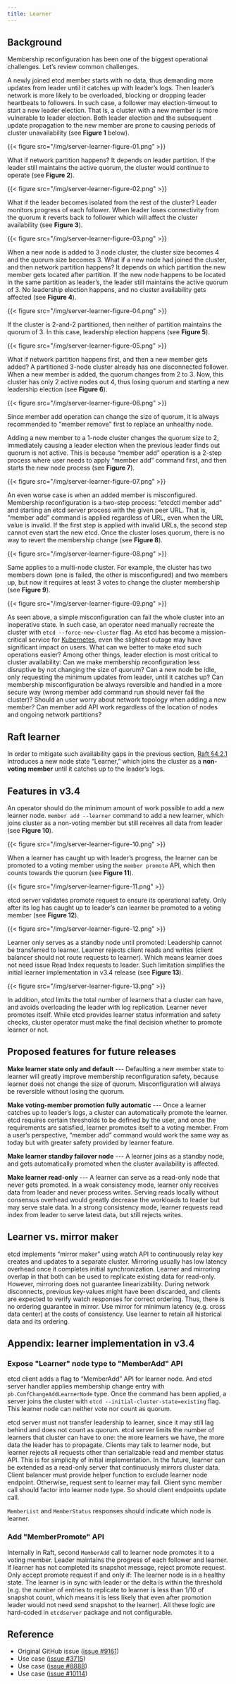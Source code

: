 ```yaml
---
title: Learner
---
```


## Background

Membership reconfiguration has been one of the biggest operational challenges. Let’s review common challenges.

A newly joined etcd member starts with no data, thus demanding more updates from leader until it catches up with leader’s logs. Then leader’s network is more likely to be overloaded, blocking or dropping leader heartbeats to followers. In such case, a follower may election-timeout to start a new leader election. That is, a cluster with a new member is more vulnerable to leader election. Both leader election and the subsequent update propagation to the new member are prone to causing periods of cluster unavailability (see **Figure 1** below).

{{< figure src="/img/server-learner-figure-01.png" >}}

What if network partition happens? It depends on leader partition. If the leader still maintains the active quorum, the cluster would continue to operate (see **Figure 2**).

{{< figure src="/img/server-learner-figure-02.png" >}}

What if the leader becomes isolated from the rest of the cluster? Leader monitors progress of each follower. When leader loses connectivity from the quorum it reverts back to follower which will affect the cluster availability (see **Figure 3**).

{{< figure src="/img/server-learner-figure-03.png" >}}

When a new node is added to 3 node cluster, the cluster size becomes 4 and the quorum size becomes 3. What if a new node had joined the cluster, and then network partition happens? It depends on which partition the new member gets located after partition. If the new node happens to be located in the same partition as leader’s, the leader still maintains the active quorum of 3. No leadership election happens, and no cluster availability gets affected (see **Figure 4**).

{{< figure src="/img/server-learner-figure-04.png" >}}

If the cluster is 2-and-2 partitioned, then neither of partition maintains the quorum of 3. In this case, leadership election happens (see **Figure 5**).

{{< figure src="/img/server-learner-figure-05.png" >}}

What if network partition happens first, and then a new member gets added? A partitioned 3-node cluster already has one disconnected follower. When a new member is added, the quorum changes from 2 to 3. Now, this cluster has only 2 active nodes out 4, thus losing quorum and starting a new leadership election (see **Figure 6**).

{{< figure src="/img/server-learner-figure-06.png" >}}

Since member add operation can change the size of quorum, it is always recommended to “member remove” first to replace an unhealthy node.

Adding a new member to a 1-node cluster changes the quorum size to 2, immediately causing a leader election when the previous leader finds out quorum is not active. This is because “member add” operation is a 2-step process where user needs to apply “member add” command first, and then starts the new node process (see **Figure 7**).

{{< figure src="/img/server-learner-figure-07.png" >}}

An even worse case is when an added member is misconfigured. Membership reconfiguration is a two-step process: “etcdctl member add” and starting an etcd server process with the given peer URL. That is, “member add” command is applied regardless of URL, even when the URL value is invalid. If the first step is applied with invalid URLs, the second step cannot even start the new etcd. Once the cluster loses quorum, there is no way to revert the membership change (see **Figure 8**).

{{< figure src="/img/server-learner-figure-08.png" >}}

Same applies to a multi-node cluster. For example, the cluster has two members down (one is failed, the other is misconfigured) and two members up, but now it requires at least 3 votes to change the cluster membership (see **Figure 9**).

{{< figure src="/img/server-learner-figure-09.png" >}}

As seen above, a simple misconfiguration can fail the whole cluster into an inoperative state. In such case, an operator need manually recreate the cluster with `etcd --force-new-cluster` flag. As etcd has become a mission-critical service for [Kubernetes](https://kubernetes.io), even the slightest outage may have significant impact on users. What can we better to make etcd such operations easier? Among other things, leader election is most critical to cluster availability: Can we make membership reconfiguration less disruptive by not changing the size of quorum? Can a new node be idle, only requesting the minimum updates from leader, until it catches up? Can membership misconfiguration be always reversible and handled in a more secure way (wrong member add command run should never fail the cluster)? Should an user worry about network topology when adding a new member? Can member add API work regardless of the location of nodes and ongoing network partitions?

## Raft learner

In order to mitigate such availability gaps in the previous section, [Raft §4.2.1](https://web.archive.org/web/20190401093145/https://ramcloud.stanford.edu/~ongaro/thesis.pdf) introduces a new node state “Learner,” which joins the cluster as a **non-voting member** until it catches up to the leader’s logs.

## Features in v3.4

An operator should do the minimum amount of work possible to add a new learner node. `member add --learner` command to add a new learner, which joins cluster as a non-voting member but still receives all data from leader (see **Figure 10**).

{{< figure src="/img/server-learner-figure-10.png" >}}

When a learner has caught up with leader’s progress, the learner can be promoted to a voting member using the `member promote` API, which then counts towards the quorum (see **Figure 11**).

{{< figure src="/img/server-learner-figure-11.png" >}}

etcd server validates promote request to ensure its operational safety. Only after its log has caught up to leader’s can learner be promoted to a voting member (see **Figure 12**).

{{< figure src="/img/server-learner-figure-12.png" >}}

Learner only serves as a standby node until promoted: Leadership cannot be transferred to learner. Learner rejects client reads and writes (client balancer should not route requests to learner). Which means learner does not need issue Read Index requests to leader. Such limitation simplifies the initial learner implementation in v3.4 release (see **Figure 13**).

{{< figure src="/img/server-learner-figure-13.png" >}}

In addition, etcd limits the total number of learners that a cluster can have, and avoids overloading the leader with log replication. Learner never promotes itself. While etcd provides learner status information and safety checks, cluster operator must make the final decision whether to promote learner or not.

## Proposed features for future releases

**Make learner state only and default** --- Defaulting a new member state to learner will greatly improve membership reconfiguration safety, because learner does not change the size of quorum. Misconfiguration will always be reversible without losing the quorum.

**Make voting-member promotion fully automatic** --- Once a learner catches up to leader’s logs, a cluster can automatically promote the learner. etcd requires certain thresholds to be defined by the user, and once the requirements are satisfied, learner promotes itself to a voting member. From a user’s perspective, “member add” command would work the same way as today but with greater safety provided by learner feature.

**Make learner standby failover node** --- A learner joins as a standby node, and gets automatically promoted when the cluster availability is affected.

**Make learner read-only** --- A learner can serve as a read-only node that never gets promoted. In a weak consistency mode, learner only receives data from leader and never process writes. Serving reads locally without consensus overhead would greatly decrease the workloads to leader but may serve stale data. In a strong consistency mode, learner requests read index from leader to serve latest data, but still rejects writes.

## Learner vs. mirror maker

etcd implements “mirror maker” using watch API to continuously relay key creates and updates to a separate cluster. Mirroring usually has low latency overhead once it completes initial synchronization. Learner and mirroring overlap in that both can be used to replicate existing data for read-only. However, mirroring does not guarantee linearizability. During network disconnects, previous key-values might have been discarded, and clients are expected to verify watch responses for correct ordering. Thus, there is no ordering guarantee in mirror. Use mirror for minimum latency (e.g. cross data center) at the costs of consistency. Use learner to retain all historical data and its ordering.

## Appendix: learner implementation in v3.4

### Expose "Learner" node type to "MemberAdd" API

etcd client adds a flag to “MemberAdd” API for learner node. And etcd server handler applies membership change entry with `pb.ConfChangeAddLearnerNode` type. Once the command has been applied, a server joins the cluster with `etcd --initial-cluster-state=existing` flag. This learner node can neither vote nor count as quorum.

etcd server must not transfer leadership to learner, since it may still lag behind and does not count as quorum. etcd server limits the number of learners that cluster can have to one: the more learners we have, the more data the leader has to propagate. Clients may talk to learner node, but learner rejects all requests other than serializable read and member status API. This is for simplicity of initial implementation. In the future, learner can be extended as a read-only server that continuously mirrors cluster data. Client balancer must provide helper function to exclude learner node endpoint. Otherwise, request sent to learner may fail. Client sync member call should factor into learner node type. So should client endpoints update call.

`MemberList` and `MemberStatus` responses should indicate which node is learner.

### Add "MemberPromote" API

Internally in Raft, second `MemberAdd` call to learner node promotes it to a voting member. Leader maintains the progress of each follower and learner. If learner has not completed its snapshot message, reject promote request. Only accept promote request if and only if: The learner node is in a healthy state. The learner is in sync with leader or the delta is within the threshold (e.g. the number of entries to replicate to learner is less than 1/10 of snapshot count, which means it is less likely that even after promotion leader would not need send snapshot to the learner). All these logic are hard-coded in `etcdserver` package and not configurable.

## Reference

* Original GitHub issue ([issue #9161](https://github.com/etcd-io/etcd/issues/9161))
* Use case ([issue #3715](https://github.com/etcd-io/etcd/issues/3715))
* Use case ([issue #8888](https://github.com/etcd-io/etcd/issues/8888))
* Use case ([issue #10114](https://github.com/etcd-io/etcd/issues/10114))
